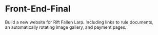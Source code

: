 
 
# Front-End-Final
Build a new website for Rift Fallen Larp.  Including links to rule documents, an automatically rotating image gallery, and payment pages.
